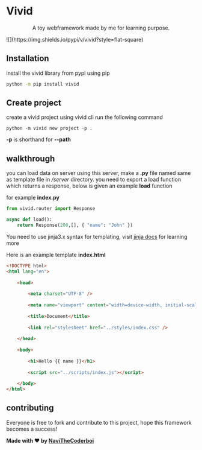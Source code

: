 # Vivid

<p align="center">A toy webframework made by me for learning purpose.</p>
![](https://img.shields.io/pypi/v/vivid?style=flat-square)

## Installation

install the vivid library from pypi using pip

```sh
python -m pip install vivid
```

## Create project

create a vivid project using vivid cli
run the following command

```
python -m vivid new project -p .
```

**-p** is shorthand for **--path**

## walkthrough

you can load data on server using this server, make a **.py** file named same as template file in _/server_ directory.
you need to export a load function which returns a response, below is given an example **load** function

for example **index.py**

```python
from vivid.router import Response

async def load():
    return Response(200,[], { "name": "John" })
```

You need to use jinja3.x syntax for templating, visit [jinja docs](https://jinja.palletsprojects.com/en/3.0.x/templates/) for learning more

Here is an example template **index.html**

```html
<!DOCTYPE html>
<html lang="en">
	   
	<head>
		       
		<meta charset="UTF-8" />
		       
		<meta name="viewport" content="width=device-width, initial-scale=1.0" />
		       
		<title>Document</title>
		       
		<link rel="stylesheet" href="../styles/index.css" />
		   
	</head>
	   
	<body>
		       
		<h1>Hello {{ name }}</h1>
		       
		<script src="../scripts/index.js"></script>
		   
	</body>
</html>
```

## contributing

Everyone is free to fork and contribute to this project, hope this framework becomes a success!

**Made with ♥ by [NaviTheCoderboi](https://github.com/NaviTheCoderboi)**
